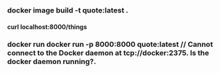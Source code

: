 

### docker image build -t quote:latest .

#### curl localhost:8000/things


### docker run docker run -p 8000:8000 quote:latest     // Cannot connect to the Docker daemon at tcp://docker:2375. Is the docker daemon running?.

